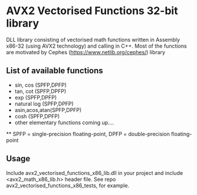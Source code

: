 # AVX2 Vectorised Functions 32-bit library
DLL library consisting of vectorised math functions written in Assembly x86-32 (using AVX2 technology) and calling in C++.
Most of the functions are motivated by Cephes (https://www.netlib.org/cephes/) library

## List of available functions
* sin, cos (SPFP,DPFP)
* tan, cot (SPFP,DPFP)
* exp (SPFP,DPFP)
* natural log (SPFP,DPFP)
* asin,acos,atan(SPFP,DPFP)
* cosh (SPFP,DPFP)
* other elementary functions coming up....

** SPFP = single-precision floating-point, DPFP = double-precision floating-point

## Usage
Include avx2_vectorised_functions_x86_lib.dll in your project and include <avx2_math_x86_lib.h> header file.
See repo avx2_vectorised_functions_x86_tests, for example.
